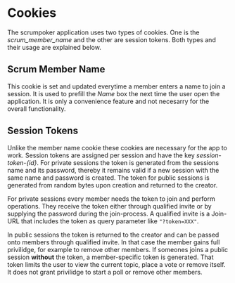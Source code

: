# Cookies
The scrumpoker application uses two types of cookies. One is the *scrum_member_name* and the other are session tokens. Both types and their usage are explained below.

## Scrum Member Name
This cookie is set and updated everytime a member enters a name to join a session. It is used to prefill the _Name_ box the next time the user open the application. It is only a convenience feature and not necesarry for the overall functionality.

## Session Tokens
Unlike the member name cookie these cookies are necessary for the app to work. Session tokens are assigned per session and have the key _session-token-{id}_. For private sessions the token is generated from the sessions name and its password, thereby it remains valid if a new session with the same name and password is created. The token for public sessions is generated from random bytes upon creation and returned to the creator.

For private sessions every member needs the token to join and perform operations. They receive the token either through qualified invite or by supplying the password during the join-process. A qualified invite is a Join-URL that includes the token as query parameter like `"?token=XXX"`.

In public sessions the token is returned to the creator and can be passed onto members through qualified invite. In that case the member gains full privilidge, for example to remove other members. If someones joins a public session **without** the token, a member-specific token is generated. That token limits the user to view the current topic, place a vote or remove itself. It does not grant privilidge to start a poll or remove other members. 